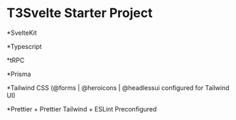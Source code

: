 # T3Svelte Starter Project

\*SvelteKit

\*Typescript

\*tRPC

\*Prisma

\*Tailwind CSS (@forms | @heroicons | @headlessui configured for Tailwind UI)

\*Prettier + Prettier Tailwind + ESLint Preconfigured

